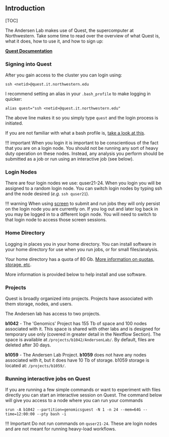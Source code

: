 ## Introduction

[TOC]

The Andersen Lab makes use of Quest, the supercomputer at Northwestern. Take some time to read over the overview of what Quest is, what it does, how to use it, and how to sign up:

__[Quest Documentation](http://www.it.northwestern.edu/research/user-services/quest/index.html)__

### Signing into Quest

After you gain access to the cluster you can login using:

```
ssh <netid>@quest.it.northwestern.edu
```

I recommend setting an alias in your `.bash_profile` to make logging in quicker:

```
alias quest="ssh <netid>@quest.it.northwestern.edu"
```

The above line makes it so you simply type `quest` and the login process is initiated. 

If you are not familiar with what a bash profile is, [take a look at this](https://www.quora.com/What-is-bash_profile-and-what-is-its-use).

!!! important
    When you login it is important to be conscientious of the fact that you are on a login node. You should not be running any sort of heavy duty operation on these nodes. Instead, any analysis you perform should be submitted as a job or run using an interactive job (see below).

### Login Nodes

There are four login nodes we use: quser21-24. When you login you will be assigned to a random login node. You can switch login nodes by typing ssh and the node desired (_e.g._ `ssh quser21`).

!!! warning
    When using [screen](https://www.rackaid.com/blog/linux-screen-tutorial-and-how-to/) to submit and run jobs they will only persist on the login node you are currently on. If you log out and later log back in you may be logged in to a different login node. You will need to switch to that login node to access those screen sessions.

### Home Directory

Logging in places you in your home directory. You can install software in your home directory for use when you run jobs, or for small files/analysis.

Your home directory has a quota of 80 Gb. [More information on quotas, storage, etc](http://www.it.northwestern.edu/research/user-services/quest/file-systems.html).

More information is provided below to help install and use software.

### Projects

Quest is broadly organized into projects. Projects have associated with them storage, nodes, and users.

The Andersen lab has access to two projects.

__b1042__ - The 'Genomics' Project has 155 Tb of space and 100 nodes associated with it. This space is shared with other labs and is designed for temporary use only (covered in greater detail in the Nextflow Section). The space is available at `/projects/b1042/AndersenLab/`. By default, files are deleted after 30 days.

__b1059__ - The Andersen Lab Project. __b1059__ does not have any nodes associated with it, but it does have 10 Tb of storage. b1059 storage is located at: `/projects/b1059/`.

### Running interactive jobs on Quest

If you are running a few simple commands or want to experiment with files directly you can start an interactive session on Quest. The command below will give you access to a node where you can run your commands

```
srun -A b1042 --partition=genomicsguest -N 1 -n 24 --mem=64G --time=12:00:00 --pty bash -i 
```

!!! Important
    Do not run commands on `quser21-24`. These are login nodes and are not meant for running heavy-load workflows.

